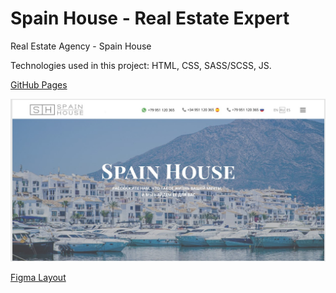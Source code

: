 # Spain House - Real Estate Expert #

Real Estate Agency - Spain House 

Technologies used in this project: HTML, CSS, SASS/SCSS, JS.

[GitHub Pages](https://dzianis-sh.github.io/project-spain-house/index.html)

![Screenshot](./READMEmd.jpg)

[Figma Layout](https://www.figma.com/file/57b84UPLAjVrTNCTM8jTvc/Untitled-(Copy)?type=design&node-id=0-1&t=8adIAzNLVMpN4edZ-0)
